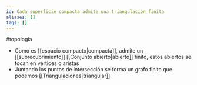 ```yaml
---
id: Cada superficie compacta admite una triangulación finita
aliases: []
tags: []
---
```


#topología 

- Como es [[espacio compacto|compacta]], admite un [[subrecubrimiento]] [[Conjunto abierto|abierto]] finito, estos abiertos se tocan en vértices o aristas
- Juntando los puntos de intersección se forma un grafo finito que podemos [[Triangulaciones|triangular]]
